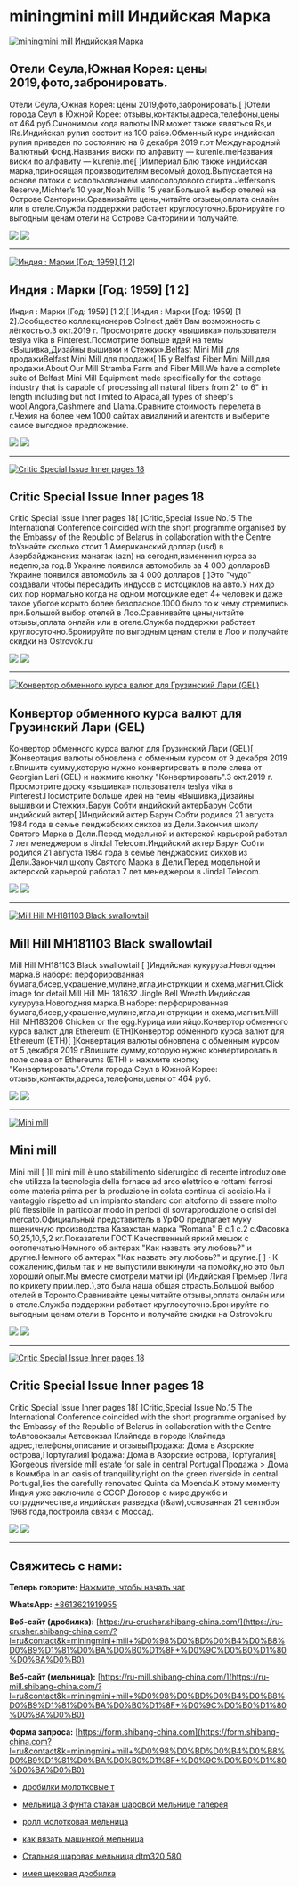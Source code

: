 # miningmini mill Индийская Марка

<a href="https://swt.shibang-china.com/?l=ru&img&k=miningmini+mill+%D0%98%D0%BD%D0%B4%D0%B8%D0%B9%D1%81%D0%BA%D0%B0%D1%8F+%D0%9C%D0%B0%D1%80%D0%BA%D0%B0" target="_blank">![miningmini mill Индийская Марка](http://static.shibang-china.com/all-800x300/593.jpg)</a>

## Отели Сеула,Южная Корея: цены 2019,фото,забронировать.
Отели Сеула,Южная Корея: цены 2019,фото,забронировать.[ ]Отели города Сеул в Южной Корее: отзывы,контакты,адреса,телефоны,цены от 464 руб.Синонимом кода валюты INR может также являться Rs,и IRs.Индийская рупия состоит из 100 paise.Обменный курс индийская рупия приведен по состоянию на 6 декабря 2019 г.от Международный Валютный Фонд.Названия виски по алфавиту — kurenie.meНазвания виски по алфавиту — kurenie.me[ ]Империал Блю также индийская марка,приносящая производителям весомый доход.Выпускается на основе патоки с использованием малосолодового спирта.Jefferson’s Reserve,Michter’s 10 year,Noah Mill’s 15 year.Большой выбор отелей на Острове Санторини.Сравнивайте цены,читайте отзывы,оплата онлайн или в отеле.Служба поддержки работает круглосуточно.Бронируйте по выгодным ценам отели на Острове Санторини и получайте.


<a href="https://whatsapp.shibangsoft.com/WhatsApp.php" target="_blank" title="WhatsApp">![](http://static.shibang-china.com/icon/whatsapp.png)</a> <a href="https://swt.shibang-china.com/?l=ru&icon&k=miningmini+mill+%D0%98%D0%BD%D0%B4%D0%B8%D0%B9%D1%81%D0%BA%D0%B0%D1%8F+%D0%9C%D0%B0%D1%80%D0%BA%D0%B0" target="_blank">![](http://static.shibang-china.com/icon/chat-ru.png)</a>

---

<a href="https://swt.shibang-china.com/?l=ru&img&k=miningmini+mill+%D0%98%D0%BD%D0%B4%D0%B8%D0%B9%D1%81%D0%BA%D0%B0%D1%8F+%D0%9C%D0%B0%D1%80%D0%BA%D0%B0" target="_blank">![Индия : Марки [Год: 1959] [1 2]](http://static.shibang-china.com/all-800x300/747.jpg)</a>

## Индия : Марки [Год: 1959] [1 2]
Индия : Марки [Год: 1959] [1 2][ ]Индия : Марки [Год: 1959] [1 2].Сообщество коллекционеров Colnect даёт Вам возможность с лёгкостью.3 окт.2019 г. Просмотрите доску &#171;вышивка&#187; пользователя teslya vika в Pinterest.Посмотрите больше идей на темы &#171;Вышивка,Дизайны вышивки и Стежки&#187;.Belfast Mini Mill для продажиBelfast Mini Mill для продажи[ ]Б у Belfast Fiber Mini Mill для продажи.About Our Mill Stramba Farm and Fiber Mill.We have a complete suite of Belfast Mini Mill Equipment made specifically for the cottage industry that is capable of processing all natural fibers from 2&quot; to 6&quot; in length including but not limited to Alpaca,all types of sheep's wool,Angora,Cashmere and Llama.Сравните стоимость перелета в г.Чехия на более чем 1000 сайтах авиалиний и агентств и выберите самое выгодное предложение.


<a href="https://whatsapp.shibangsoft.com/WhatsApp.php" target="_blank" title="WhatsApp">![](http://static.shibang-china.com/icon/whatsapp.png)</a> <a href="https://swt.shibang-china.com/?l=ru&icon&k=miningmini+mill+%D0%98%D0%BD%D0%B4%D0%B8%D0%B9%D1%81%D0%BA%D0%B0%D1%8F+%D0%9C%D0%B0%D1%80%D0%BA%D0%B0" target="_blank">![](http://static.shibang-china.com/icon/chat-ru.png)</a>

---

<a href="https://swt.shibang-china.com/?l=ru&img&k=miningmini+mill+%D0%98%D0%BD%D0%B4%D0%B8%D0%B9%D1%81%D0%BA%D0%B0%D1%8F+%D0%9C%D0%B0%D1%80%D0%BA%D0%B0" target="_blank">![Critic Special Issue Inner pages 18](http://static.shibang-china.com/all-800x300/9.jpg)</a>

## Critic Special Issue Inner pages 18
Critic Special Issue Inner pages 18[ ]Critic,Special Issue No.15 The International Conference coincided with the short programme organised by the Embassy of the Republic of Belarus in collaboration with the Centre toУзнайте сколько стоит 1 Американский доллар (usd) в Азербайджанских манатах (azn) на сегодня,изменения курса за неделю,за год.В Украине появился автомобиль за 4 000 долларовВ Украине появился автомобиль за 4 000 долларов [ ]Это &quot;чудо&quot; создавали чтобы пересадить индусов с мотоциклов на авто.У них до сих пор нормально когда на одном мотоцикле едет 4+ человек и даже такое убогое корыто более безопасное.1000 было то к чему стремились при.Большой выбор отелей в Лоо.Сравнивайте цены,читайте отзывы,оплата онлайн или в отеле.Служба поддержки работает круглосуточно.Бронируйте по выгодным ценам отели в Лоо и получайте скидки на Ostrovok.ru


<a href="https://whatsapp.shibangsoft.com/WhatsApp.php" target="_blank" title="WhatsApp">![](http://static.shibang-china.com/icon/whatsapp.png)</a> <a href="https://swt.shibang-china.com/?l=ru&icon&k=miningmini+mill+%D0%98%D0%BD%D0%B4%D0%B8%D0%B9%D1%81%D0%BA%D0%B0%D1%8F+%D0%9C%D0%B0%D1%80%D0%BA%D0%B0" target="_blank">![](http://static.shibang-china.com/icon/chat-ru.png)</a>

---

<a href="https://swt.shibang-china.com/?l=ru&img&k=miningmini+mill+%D0%98%D0%BD%D0%B4%D0%B8%D0%B9%D1%81%D0%BA%D0%B0%D1%8F+%D0%9C%D0%B0%D1%80%D0%BA%D0%B0" target="_blank">![Конвертор обменного курса валют для Грузинский Лари (GEL)](http://static.shibang-china.com/all-800x300/338.jpg)</a>

## Конвертор обменного курса валют для Грузинский Лари (GEL)
Конвертор обменного курса валют для Грузинский Лари (GEL)[ ]Конвертация валюты обновлена с обменным курсом от 9 декабря 2019 г.Впишите сумму,которую нужно конвертировать в поле слева от Georgian Lari (GEL) и нажмите кнопку &quot;Конвертировать&quot;.3 окт.2019 г. Просмотрите доску &#171;вышивка&#187; пользователя teslya vika в Pinterest.Посмотрите больше идей на темы &#171;Вышивка,Дизайны вышивки и Стежки&#187;.Барун Собти индийский актерБарун Собти индийский актер[ ]Индийский актер Барун Собти родился 21 августа 1984 года в семье пенджабских сикхов из Дели.Закончил школу Святого Марка в Дели.Перед модельной и актерской карьерой работал 7 лет менеджером в Jindal Telecom.Индийский актер Барун Собти родился 21 августа 1984 года в семье пенджабских сикхов из Дели.Закончил школу Святого Марка в Дели.Перед модельной и актерской карьерой работал 7 лет менеджером в Jindal Telecom.


<a href="https://whatsapp.shibangsoft.com/WhatsApp.php" target="_blank" title="WhatsApp">![](http://static.shibang-china.com/icon/whatsapp.png)</a> <a href="https://swt.shibang-china.com/?l=ru&icon&k=miningmini+mill+%D0%98%D0%BD%D0%B4%D0%B8%D0%B9%D1%81%D0%BA%D0%B0%D1%8F+%D0%9C%D0%B0%D1%80%D0%BA%D0%B0" target="_blank">![](http://static.shibang-china.com/icon/chat-ru.png)</a>

---

<a href="https://swt.shibang-china.com/?l=ru&img&k=miningmini+mill+%D0%98%D0%BD%D0%B4%D0%B8%D0%B9%D1%81%D0%BA%D0%B0%D1%8F+%D0%9C%D0%B0%D1%80%D0%BA%D0%B0" target="_blank">![Mill Hill MH181103 Black swallowtail](http://static.shibang-china.com/all-800x300/1219.jpg)</a>

## Mill Hill MH181103 Black swallowtail
Mill Hill MH181103 Black swallowtail [ ]Индийская кукуруза.Новогодняя марка.В наборе: перфорированная бумага,бисер,украшение,мулине,игла,инструкции и схема,магнит.Click image for detail.Mill Hill MH 181632 Jingle Bell Wreath.Индийская кукуруза.Новогодняя марка.В наборе: перфорированная бумага,бисер,украшение,мулине,игла,инструкции и схема,магнит.Mill Hill MH183206 Chicken or the egg.Курица или яйцо.Конвертор обменного курса валют для Ethereum (ETH)Конвертор обменного курса валют для Ethereum (ETH)[ ]Конвертация валюты обновлена с обменным курсом от 5 декабря 2019 г.Впишите сумму,которую нужно конвертировать в поле слева от Ethereums (ETH) и нажмите кнопку &quot;Конвертировать&quot;.Отели города Сеул в Южной Корее: отзывы,контакты,адреса,телефоны,цены от 464 руб.


<a href="https://whatsapp.shibangsoft.com/WhatsApp.php" target="_blank" title="WhatsApp">![](http://static.shibang-china.com/icon/whatsapp.png)</a> <a href="https://swt.shibang-china.com/?l=ru&icon&k=miningmini+mill+%D0%98%D0%BD%D0%B4%D0%B8%D0%B9%D1%81%D0%BA%D0%B0%D1%8F+%D0%9C%D0%B0%D1%80%D0%BA%D0%B0" target="_blank">![](http://static.shibang-china.com/icon/chat-ru.png)</a>

---

<a href="https://swt.shibang-china.com/?l=ru&img&k=miningmini+mill+%D0%98%D0%BD%D0%B4%D0%B8%D0%B9%D1%81%D0%BA%D0%B0%D1%8F+%D0%9C%D0%B0%D1%80%D0%BA%D0%B0" target="_blank">![Mini mill](http://static.shibang-china.com/all-800x300/581.jpg)</a>

## Mini mill
Mini mill [ ]Il mini mill &#232; uno stabilimento siderurgico di recente introduzione che utilizza la tecnologia della fornace ad arco elettrico e rottami ferrosi come materia prima per la produzione in colata continua di acciaio.Ha il vantaggio rispetto ad un impianto standard con altoforno di essere molto pi&#249; flessibile in particolar modo in periodi di sovrapproduzione o crisi del mercato.Официальный представитель в УрФО предлагает муку пшеничную производства Казахстан марка &quot;Romana&quot; В с,1 с.2 с.Фасовка 50,25,10,5,2 кг.Показатели ГОСТ.Качественный яркий мешок с фотопечатью!Немного об актерах &quot;Как назвать эту любовь?&quot; и другие.Немного об актерах &quot;Как назвать эту любовь?&quot; и другие.[ ]&nbsp;&#0183;&#32;К сожалению,фильм так и не выпустили выкинули на помойку,но это был хороший опыт.Мы вместе смотрели матчи ipl (Индийская Премьер Лига по крикету прим.пер.),это была наша общая страсть.Большой выбор отелей в Торонто.Сравнивайте цены,читайте отзывы,оплата онлайн или в отеле.Служба поддержки работает круглосуточно.Бронируйте по выгодным ценам отели в Торонто и получайте скидки на Ostrovok.ru


<a href="https://whatsapp.shibangsoft.com/WhatsApp.php" target="_blank" title="WhatsApp">![](http://static.shibang-china.com/icon/whatsapp.png)</a> <a href="https://swt.shibang-china.com/?l=ru&icon&k=miningmini+mill+%D0%98%D0%BD%D0%B4%D0%B8%D0%B9%D1%81%D0%BA%D0%B0%D1%8F+%D0%9C%D0%B0%D1%80%D0%BA%D0%B0" target="_blank">![](http://static.shibang-china.com/icon/chat-ru.png)</a>

---

<a href="https://swt.shibang-china.com/?l=ru&img&k=miningmini+mill+%D0%98%D0%BD%D0%B4%D0%B8%D0%B9%D1%81%D0%BA%D0%B0%D1%8F+%D0%9C%D0%B0%D1%80%D0%BA%D0%B0" target="_blank">![Critic Special Issue Inner pages 18](http://static.shibang-china.com/all-800x300/319.jpg)</a>

## Critic Special Issue Inner pages 18
Critic Special Issue Inner pages 18[ ]Critic,Special Issue No.15 The International Conference coincided with the short programme organised by the Embassy of the Republic of Belarus in collaboration with the Centre toАвтовокзалы Автовокзал Клайпеда в городе Клайпеда адрес,телефоны,описание и отзывыПродажа: Дома в Азорские острова,ПортугалияПродажа: Дома в Азорские острова,Португалия[ ]Gorgeous riverside mill estate for sale in central Portugal Продажа &gt; Дома в Коимбра In an oasis of tranquility,right on the green riverside in central Portugal,lies the carefully renovated Quinta da Moenda.К этому моменту Индия уже заключила с СССР Договор о мире,дружбе и сотрудничестве,а индийская разведка (r&amp;aw),основанная 21 сентября 1968 года,построила связи с Моссад.


<a href="https://whatsapp.shibangsoft.com/WhatsApp.php" target="_blank" title="WhatsApp">![](http://static.shibang-china.com/icon/whatsapp.png)</a> <a href="https://swt.shibang-china.com/?l=ru&icon&k=miningmini+mill+%D0%98%D0%BD%D0%B4%D0%B8%D0%B9%D1%81%D0%BA%D0%B0%D1%8F+%D0%9C%D0%B0%D1%80%D0%BA%D0%B0" target="_blank">![](http://static.shibang-china.com/icon/chat-ru.png)</a>

---
## Свяжитесь с нами:

**Теперь говорите:** [Нажмите, чтобы начать чат](https://swt.shibang-china.com?l=ru&contact&k=miningmini+mill+%D0%98%D0%BD%D0%B4%D0%B8%D0%B9%D1%81%D0%BA%D0%B0%D1%8F+%D0%9C%D0%B0%D1%80%D0%BA%D0%B0)

**WhatsApp:**  [+8613621919955](https://whatsapp.shibangsoft.com/WhatsApp.php)

**Веб-сайт (дробилка):** [https://ru-crusher.shibang-china.com/](https://ru-crusher.shibang-china.com/?l=ru&contact&k=miningmini+mill+%D0%98%D0%BD%D0%B4%D0%B8%D0%B9%D1%81%D0%BA%D0%B0%D1%8F+%D0%9C%D0%B0%D1%80%D0%BA%D0%B0)

**Веб-сайт (мельница):** [https://ru-mill.shibang-china.com/](https://ru-mill.shibang-china.com/?l=ru&contact&k=miningmini+mill+%D0%98%D0%BD%D0%B4%D0%B8%D0%B9%D1%81%D0%BA%D0%B0%D1%8F+%D0%9C%D0%B0%D1%80%D0%BA%D0%B0)

**Форма запроса:** [https://form.shibang-china.com](https://form.shibang-china.com?l=ru&contact&k=miningmini+mill+%D0%98%D0%BD%D0%B4%D0%B8%D0%B9%D1%81%D0%BA%D0%B0%D1%8F+%D0%9C%D0%B0%D1%80%D0%BA%D0%B0)

* [дробилки молотковые т](../113/%D0%B4%D1%80%D0%BE%D0%B1%D0%B8%D0%BB%D0%BA%D0%B8%20%D0%BC%D0%BE%D0%BB%D0%BE%D1%82%D0%BA%D0%BE%D0%B2%D1%8B%D0%B5%20%D1%82.md)

* [мельница 3 фунта стакан шаровой мельнице галерея](../109/%D0%BC%D0%B5%D0%BB%D1%8C%D0%BD%D0%B8%D1%86%D0%B0%203%20%D1%84%D1%83%D0%BD%D1%82%D0%B0%20%D1%81%D1%82%D0%B0%D0%BA%D0%B0%D0%BD%20%D1%88%D0%B0%D1%80%D0%BE%D0%B2%D0%BE%D0%B9%20%D0%BC%D0%B5%D0%BB%D1%8C%D0%BD%D0%B8%D1%86%D0%B5%20%D0%B3%D0%B0%D0%BB%D0%B5%D1%80%D0%B5%D1%8F.md)

* [ролл молотковая мельница](../109/%D1%80%D0%BE%D0%BB%D0%BB%20%D0%BC%D0%BE%D0%BB%D0%BE%D1%82%D0%BA%D0%BE%D0%B2%D0%B0%D1%8F%20%D0%BC%D0%B5%D0%BB%D1%8C%D0%BD%D0%B8%D1%86%D0%B0.md)

* [как вязать машинкой мельница](../111/%D0%BA%D0%B0%D0%BA%20%D0%B2%D1%8F%D0%B7%D0%B0%D1%82%D1%8C%20%D0%BC%D0%B0%D1%88%D0%B8%D0%BD%D0%BA%D0%BE%D0%B9%20%D0%BC%D0%B5%D0%BB%D1%8C%D0%BD%D0%B8%D1%86%D0%B0.md)

* [Стальная шаровая мельница dtm320  580](../119/%D0%A1%D1%82%D0%B0%D0%BB%D1%8C%D0%BD%D0%B0%D1%8F%20%D1%88%D0%B0%D1%80%D0%BE%D0%B2%D0%B0%D1%8F%20%D0%BC%D0%B5%D0%BB%D1%8C%D0%BD%D0%B8%D1%86%D0%B0%20dtm320%20%20580.md)

* [имея щековая дробилка](../114/%D0%B8%D0%BC%D0%B5%D1%8F%20%D1%89%D0%B5%D0%BA%D0%BE%D0%B2%D0%B0%D1%8F%20%D0%B4%D1%80%D0%BE%D0%B1%D0%B8%D0%BB%D0%BA%D0%B0.md)